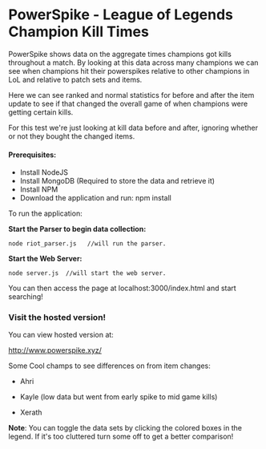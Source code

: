 # PowerSpike - League of Legends Champion Kill Times

PowerSpike shows data on the aggregate times champions got kills throughout a match.
By looking at this data across many champions we can see when champions hit their powerspikes relative
to other champions in LoL and relative to patch sets and items.

Here we can see ranked and normal statistics for before and after the item update to see if that changed the overall game
of when champions were getting certain kills.

For this test we're just looking at kill data before and after, ignoring whether or not they bought the changed items.

#### Prerequisites:

* Install NodeJS
* Install MongoDB (Required to store the data and retrieve it)
* Install NPM
* Download the application and run: npm install

To run the application:

**Start the Parser to begin data collection:**

    node riot_parser.js   //will run the parser.

**Start the Web Server:**

    node server.js  //will start the web server.


You can then access the page at localhost:3000/index.html and start searching!

### Visit the hosted version!
You can view hosted version at:

http://www.powerspike.xyz/

Some Cool champs to see differences on from item changes:

* Ahri

* Kayle (low data but went from early spike to mid game kills)

* Xerath

**Note**:
You can toggle the data sets by clicking the colored boxes in the legend.  If it's too cluttered turn some off to get a better comparison!